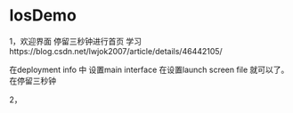 # IosDemo


1，欢迎界面 停留三秒钟进行首页
学习https://blog.csdn.net/lwjok2007/article/details/46442105/

在deployment info 中 设置main interface 在设置launch screen file 就可以了。在停留三秒钟

2，
